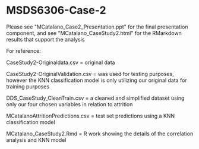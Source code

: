 # MSDS6306-Case-2

Please see "MCatalano_Case2_Presentation.ppt" for the final presentation component, and see "MCatalano_CaseStudy2.html" for the RMarkdown results that support the analysis

For reference:

CaseStudy2-Originaldata.csv = original data

CaseStudy2-OriginalValidation.csv = was used for testing purposes, however the KNN classification model is only utilizing our original data for training purposes

DDS_CaseStudy_CleanTrain.csv = a cleaned and simplified dataset using only our four chosen variables in relation to attrition

MCatalanoAttritionPredictions.csv = test set predictions using a KNN classification model

MCatalano_CaseStudy2.Rmd = R work showing the details of the correlation analysis and KNN model
